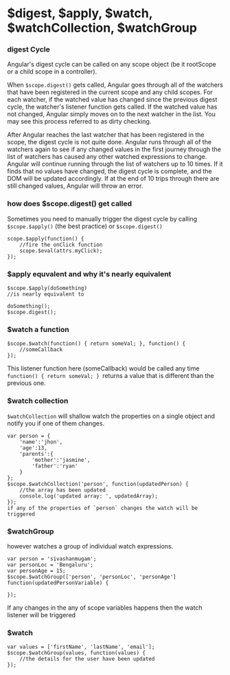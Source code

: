# $digest, $apply, $watch, $watchCollection, $watchGroup

### digest Cycle
Angular's digest cycle can be called on any scope object (be it rootScope or a child scope in a controller). 

When `$scope.digest()` gets called, Angular goes through all of the watchers that have been registered in the current scope and any child scopes. For each watcher, if the watched value has changed since the previous digest cycle, the watcher's listener function gets called. If the watched value has not changed, Angular simply moves on to the next watcher in the list. You may see this process referred to as dirty checking.

After Angular reaches the last watcher that has been registered in the scope, the digest cycle is not quite done. Angular runs through all of the watchers again to see if any changed values in the first journey through the list of watchers has caused any other watched expressions to change. Angular will continue running through the list of watchers up to 10 times. If it finds that no values have changed, the digest cycle is complete, and the DOM will be updated accordingly. If at the end of 10 trips through there are still changed values, Angular will throw an error.

### how does $scope.digest() get called
Sometimes you need to manually trigger the digest cycle by calling `$scope.$apply()` (the best practice) or `$scope.digest()`
```javascript=
scope.$apply(function() {
    //fire the onClick function
    scope.$eval(attrs.myClick);
});
```

### $apply equvalent and why it's nearly equivalent
```javascript=
$scope.$apply(doSomething)
//is nearly equivalent to

doSomething();
$scope.digest();
```
### $watch a function 
```javascript=
$scope.$watch(function() { return someVal; }, function() {
    //someCallback
});
```

This listener function here (someCallback) would be called any time `function() { return someVal; } `returns a value that is different than the previous one.

### $watch collection
`$watchCollection` will shallow watch the properties on a single object and notify you if one of them changes.
```javascript=
var person = {
	'name':'jhon',
	'age':13,
	'parents':{
		'mother':'jasmine',
		'father':'ryan'
	}
};
$scope.$watchCollection('person', function(updatedPerson) {
    //the array has been updated
    console.log('updated array: ', updatedArray);
});
if any of the properties of `person` changes the watch will be triggered
```

### $watchGroup 
however watches a group of individual watch expressions.
```
var person = 'sivashanmugam';
var personLoc = 'Bengaluru';
var personAge = 15;
$scope.$watchGroup(['person', 'personLoc', 'personAge'] function(updatedPersonVariable) {
    
});
```
If any changes in the any of scope variables happens then the watch listener will be triggered

### $watch 
```javascript=
var values = ['firstName', 'lastName', 'email'];
$scope.$watchGroup(values, function(values) {
    //the details for the user have been updated
});
```